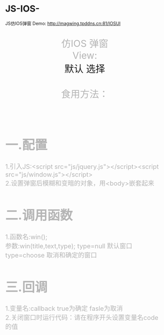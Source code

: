 # JS-IOS-
JS仿IOS弹窗
Demo: http://magwing.tpddns.cn:81/IOSUI
<body>
<p style="font-size:30px;color:#b5b5b5;text-align:center">
仿IOS 弹窗
<Br>
View:<br><a onclick="view('')">默认</a> <a onclick="view('choose')">选择</a>

<br>
<br>
食用方法：
<div style="font-size:20px;color:#b5b5b5;">
<br>
<h1 href="#pz">
一.配置
</h1>
<p id="pz">
1.引入JS:&lt;script src="js/jquery.js"&gt;&lt;/script&gt;&lt;script src="js/window.js"&gt;&lt;/script&gt;
<br>
2.设置弹窗后模糊和变暗的对象，用&lt;body&gt;嵌套起来
<br>
</p>
<h1>二.调用函数</h1>
1.函数名:win();<br>
参数:win(title,text,type);
type=null
默认窗口
type=choose
取消和确定的窗口<br>
<h1>三.回调</h1>
1.变量名:callback true为确定 fasle为取消<br>
2.关闭窗口时运行代码：请在程序开头设置变量名code的值<br>
<br>
</div>
</p>
</body>
</html>
